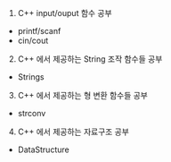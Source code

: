 1. C++ input/ouput 함수 공부 
- printf/scanf
- cin/cout 

2. C++ 에서 제공하는 String 조작 함수들 공부 
- Strings

3. C++ 에서 제공하는 형 변환 함수들 공부 
- strconv

4. C++ 에서 제공하는 자료구조 공부 
- DataStructure




